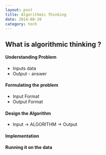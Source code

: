 ```yaml
---
layout: post
title: Algorithmic Thinking
date: 2014-08-28
category: tech
---
```



## What is algorithmic thinking ?

#### Understanding Problem

* Inputs data
* Output - answer

#### Formulating the problem

* Input Format
* Output Format


#### Design the Algorithm

* Input -> ALGORITHM -> Output


#### Implementation

#### Running it on the data
